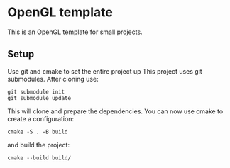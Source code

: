 # OpenGL template
This is an OpenGL template for small projects.

## Setup
Use git and cmake to set the entire project up
This project uses git submodules. After cloning use:
```
git submodule init
git submodule update
```
This will clone and prepare the dependencies.
You can now use cmake to create a configuration:
```
cmake -S . -B build
```
and build the project:
```
cmake --build build/
```

